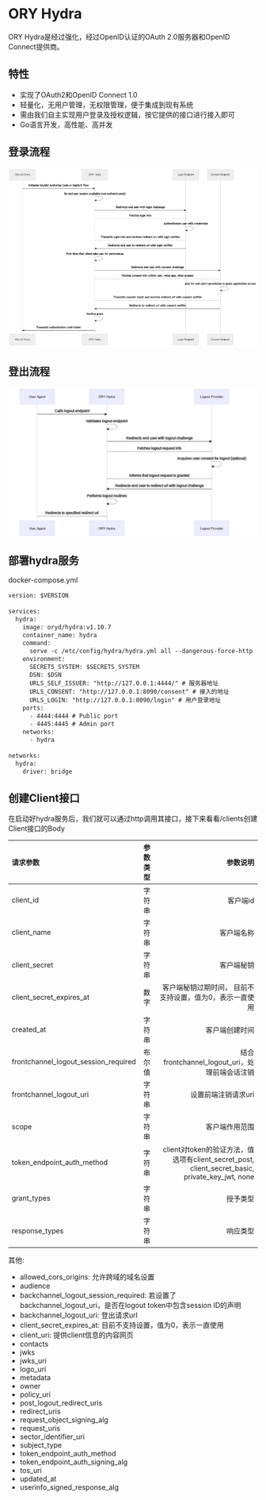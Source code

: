 # ORY Hydra
ORY Hydra是经过强化，经过OpenID认证的OAuth 2.0服务器和OpenID Connect提供商。

## 特性
* 实现了OAuth2和OpenID Connect 1.0
* 轻量化，无用户管理，无权限管理，便于集成到现有系统
* 需由我们自主实现用户登录及授权逻辑，按它提供的接口进行接入即可
* Go语言开发，高性能、高并发

## 登录流程
![login flow](../../public/images/login-flow.png)
## 登出流程
![loginout flow](../../public/images/loginout-flow.png)

## 部署hydra服务
docker-compose.yml
```
version: $VERSION

services:
  hydra:
    image: oryd/hydra:v1.10.7
    container_name: hydra
    command: 
      serve -c /etc/config/hydra/hydra.yml all --dangerous-force-http
    environment:
      SECRETS_SYSTEM: $SECRETS_SYSTEM
      DSN: $DSN
      URLS_SELF_ISSUER: "http://127.0.0.1:4444/" # 服务器地址
      URLS_CONSENT: "http://127.0.0.1:8090/consent" # 接入的地址
      URLS_LOGIN: "http://127.0.0.1:8090/login" # 用户登录地址
    ports:
      - 4444:4444 # Public port
      - 4445:4445 # Admin port
    networks:
      - hydra

networks:
  hydra:
    driver: bridge
```

## 创建Client接口
在启动好hydra服务后，我们就可以通过http调用其接口，接下来看看/clients创建Client接口的Body

| 请求参数                                  |   参数类型     |   参数说明     |
| :---                                    |    :----:    |          ---: |
| client_id                               | 字符串        | 客户端id       |
| client_name                             | 字符串        | 客户端名称      |
| client_secret                           | 字符串        | 客户端秘钥      |
| client_secret_expires_at                | 数字          | 客户端秘钥过期时间， 目前不支持设置，值为0，表示一直使用      |
| created_at                              | 字符串        | 客户端创建时间   |
| frontchannel_logout_session_required    | 布尔值        | 结合frontchannel_logout_uri，处理前端会话注销 |
| frontchannel_logout_uri                 | 字符串        | 设置前端注销请求uri      |
| scope                                   | 字符串        | 客户端作用范围      |
| token_endpoint_auth_method              | 字符串        | client对token的验证方法，值选项有client_secret_post, client_secret_basic, private_key_jwt, none      |
| grant_types                             | 字符串        | 授予类型      |
| response_types                          | 字符串        | 响应类型      |

其他:
* allowed_cors_origins: 允许跨域的域名设置
* audience
* backchannel_logout_session_required: 若设置了backchannel_logout_uri，是否在logout token中包含session ID的声明
* backchannel_logout_uri: 登出请求url
* client_secret_expires_at: 目前不支持设置，值为0，表示一直使用
* client_uri: 提供client信息的内容网页
* contacts
* jwks
* jwks_uri
* logo_uri
* metadata
* owner
* policy_uri
* post_logout_redirect_uris
* redirect_uris
* request_object_signing_alg
* request_uris
* sector_identifier_uri
* subject_type
* token_endpoint_auth_method
* token_endpoint_auth_signing_alg
* tos_uri
* updated_at
* userinfo_signed_response_alg
